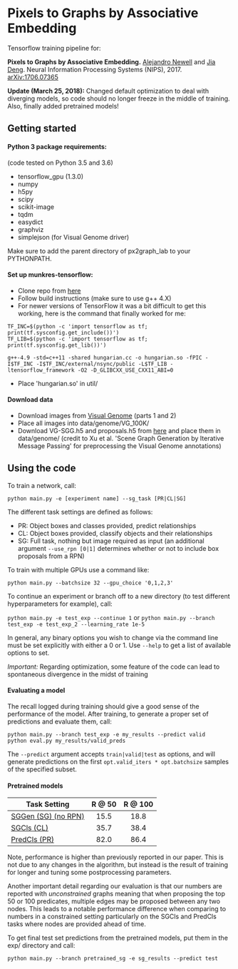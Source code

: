 # Pixels to Graphs by Associative Embedding

Tensorflow training pipeline for:

**Pixels to Graphs by Associative Embedding.** [Alejandro Newell](http://www-personal.umich.edu/~alnewell/) and [Jia Deng](http://web.eecs.umich.edu/~jiadeng/). Neural Information Processing Systems (NIPS), 2017.
[arXiv:1706.07365](https://arxiv.org/abs/1706.07365)

**Update (March 25, 2018):** Changed default optimization to deal with diverging models, so code should no longer freeze in the middle of training. Also, finally added pretrained models!

## Getting started

#### Python 3 package requirements: 

(code tested on Python 3.5 and 3.6)

- tensorflow_gpu (1.3.0)
- numpy
- h5py
- scipy
- scikit-image
- tqdm
- easydict
- graphviz
- simplejson (for Visual Genome driver)

Make sure to add the parent directory of px2graph_lab to your PYTHONPATH.

#### Set up munkres-tensorflow:

- Clone repo from [here](https://github.com/mbaradad/munkres-tensorflow)
- Follow build instructions (make sure to use g++ 4.X)
- For newer versions of TensorFlow it was a bit difficult to get this working, here is the command that finally worked for me:
```
TF_INC=$(python -c 'import tensorflow as tf; print(tf.sysconfig.get_include())')
TF_LIB=$(python -c 'import tensorflow as tf; print(tf.sysconfig.get_lib())')

g++-4.9 -std=c++11 -shared hungarian.cc -o hungarian.so -fPIC -I$TF_INC -I$TF_INC/external/nsync/public -L$TF_LIB -ltensorflow_framework -O2 -D_GLIBCXX_USE_CXX11_ABI=0
```
- Place 'hungarian.so' in util/

#### Download data

- Download images from [Visual Genome](http://visualgenome.org/api/v0/api_home.html) (parts 1 and 2)
- Place all images into data/genome/VG_100K/
- Download VG-SGG.h5 and proposals.h5 from [here](https://github.com/danfeiX/scene-graph-TF-release/tree/master/data_tools) and place them in data/genome/ (credit to Xu et al. 'Scene Graph Generation by Iterative Message Passing' for preprocessing the Visual Genome annotations)

## Using the code

To train a network, call:

```python main.py -e [experiment name] --sg_task [PR|CL|SG]```

The different task settings are defined as follows:

- PR: Object boxes and classes provided, predict relationships
- CL: Object boxes provided, classify objects and their relationships
- SG: Full task, nothing but image required as input (an additional argument ```--use_rpn [0|1]``` determines whether or not to include box proposals from a RPN)

To train with multiple GPUs use a command like:

```python main.py --batchsize 32 --gpu_choice '0,1,2,3'```

To continue an experiment or branch off to a new directory (to test different hyperparameters for example), call:

```python main.py -e test_exp --continue 1``` or ```python main.py --branch test_exp -e test_exp_2 --learning_rate 1e-5```

In general, any binary options you wish to change via the command line must be set explicitly with either a 0 or 1. Use ```--help``` to get a list of available options to set.

*Important:* Regarding optimization, some feature of the code can lead to spontaneous divergence in the midst of training


#### Evaluating a model

The recall logged during training should give a good sense of the performance of the model. After training, to generate a proper set of predictions and evaluate them, call:

```
python main.py --branch test_exp -e my_results --predict valid
python eval.py my_results/valid_preds
```

The ```--predict``` argument accepts ```train|valid|test``` as options, and will generate predictions on the first ```opt.valid_iters * opt.batchsize``` samples of the specified subset.


#### Pretrained models

| Task Setting  | R @ 50 | R @ 100 |
| ------------ | :--------------: | :--------------: |
| [SGGen (SG) (no RPN)](https://umich.box.com/s/ryl3raq5c3qg9udhdyfx4ipkosg1ybn3) | 15.5 | 18.8 |
| [SGCls (CL)](https://umich.box.com/s/0g9pzom76i9ujpsi0fg79nzbltilj2wb) | 35.7 | 38.4 |
| [PredCls (PR)](https://umich.box.com/s/10pylql82xwa2ctomk7y868yweky9q5w) | 82.0 | 86.4 |

Note, performance is higher than previously reported in our paper. This is not due to any changes in the algorithm, but instead is the result of training for longer and tuning some postprocessing parameters.

Another important detail regarding our evaluation is that our numbers are reported with _unconstrained_ graphs meaning that when proposing the top 50 or 100 predicates, multiple edges may be proposed between any two nodes. This leads to a notable performance difference when comparing to numbers in a constrained setting particularly on the SGCls and PredCls tasks where nodes are provided ahead of time.

To get final test set predictions from the pretrained models, put them in the exp/ directory and call:

```
python main.py --branch pretrained_sg -e sg_results --predict test
```
